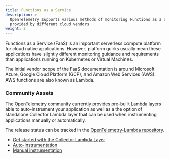 ```yaml
---
title: Functions as a Service
description: >-
  OpenTelemetry supports various methods of monitoring Functions as a Service
  provided by different cloud vendors
weight: 2
---
```


Functions as a Service (FaaS) is an important serverless compute platform for
cloud native applications. However, platform quirks usually mean these
applications have slightly different monitoring guidance and requirements than
applications running on Kubernetes or Virtual Machines.

The initial vendor scope of the FaaS documentation is around Microsoft Azure, Google Cloud Platform (GCP), and Amazon Web Services (AWS). AWS functions are also known as Lambda.

### Community Assets

The OpenTelemetry community currently provides pre-built Lambda layers able to auto-instrument
your application as well as a the option of standalone Collector Lambda layer
that can be used when instrumenting applications manually or automatically.

The release status can be tracked in the
[OpenTelemetry-Lambda repository](https://github.com/open-telemetry/opentelemetry-lambda).

- [Get started with the Collector Lambda Layer](./lambda-collector)
- [Auto-instrumentation](./lambda-auto-instrument)
- [Manual instrumentation](./lambda-manual-instrument)
